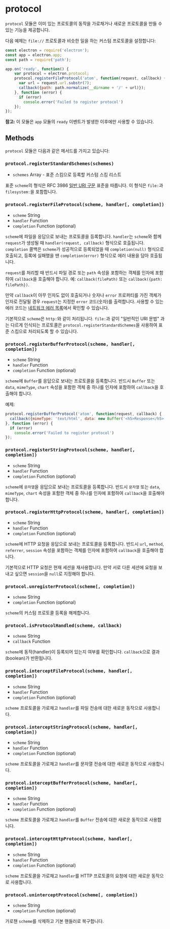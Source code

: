 ﻿# protocol

`protocol` 모듈은 이미 있는 프로토콜의 동작을 가로채거나 새로운 프로토콜을 만들 수
있는 기능을 제공합니다.

다음 예제는 `file://` 프로토콜과 비슷한 일을 하는 커스텀 프로토콜을 설정합니다:

```javascript
const electron = require('electron');
const app = electron.app;
const path = require('path');

app.on('ready', function() {
    var protocol = electron.protocol;
    protocol.registerFileProtocol('atom', function(request, callback) {
      var url = request.url.substr(7);
      callback({path: path.normalize(__dirname + '/' + url)});
    }, function (error) {
      if (error)
        console.error('Failed to register protocol')
    });
});
```

**참고:** 이 모듈은 `app` 모듈의 `ready` 이벤트가 발생한 이후에만 사용할 수 있습니다.

## Methods

`protocol` 모듈은 다음과 같은 메서드를 가지고 있습니다:

### `protocol.registerStandardSchemes(schemes)`

* `schemes` Array - 표준 스킴으로 등록할 커스텀 스킴 리스트

표준 `scheme`의 형식은 RFC 3986 [일반 URI 구문](https://tools.ietf.org/html/rfc3986#section-3)
표준을 따릅니다. 이 형식은 `file:`과 `filesystem:`을 포함합니다.

### `protocol.registerFileProtocol(scheme, handler[, completion])`

* `scheme` String
* `handler` Function
* `completion` Function (optional)

`scheme`에 파일을 응답으로 보내는 프로토콜을 등록합니다. `handler`는 `scheme`와 함께
`request`가 생성될 때 `handler(request, callback)` 형식으로 호출됩니다.
`completion` 콜백은 `scheme`가 성공적으로 등록되었을 때 `completion(null)` 형식으로
호출되고, 등록에 실패했을 땐 `completion(error)` 형식으로 에러 내용을 담아 호출됩니다.

`request`를 처리할 때 반드시 파일 경로 또는 `path` 속성을 포함하는 객체를 인자에
포함하여 `callback`을 호출해야 합니다. 예: `callback(filePath)` 또는
`callback({path: filePath})`.

만약 `callback`이 아무 인자도 없이 호출되거나 숫자나 `error` 프로퍼티를 가진 객체가
인자로 전달될 경우 `request`는 지정한 `error` 코드(숫자)를 출력합니다. 사용할 수 있는
에러 코드는 [네트워크 에러 목록](https://code.google.com/p/chromium/codesearch#chromium/src/net/base/net_error_list.h)에서
확인할 수 있습니다.

기본적으로 `scheme`은 `http:`와 같이 처리됩니다. `file:`과 같이 "일반적인 URI 문법"
과는 다르게 인식되는 프로토콜은 `protocol.registerStandardSchemes`을 사용하여 표준
스킴으로 처리되도록 할 수 있습니다.

### `protocol.registerBufferProtocol(scheme, handler[, completion])`

* `scheme` String
* `handler` Function
* `completion` Function (optional)

`scheme`에 `Buffer`를 응답으로 보내는 프로토콜을 등록합니다. 반드시 `Buffer` 또는
`data`, `mimeType`, `chart` 속성을 포함한 객체 중 하나를 인자에 포함하여
`callback`을 호출해야 합니다.

예제:

```javascript
protocol.registerBufferProtocol('atom', function(request, callback) {
  callback({mimeType: 'text/html', data: new Buffer('<h5>Response</h5>')});
}, function (error) {
  if (error)
    console.error('Failed to register protocol')
});
```

### `protocol.registerStringProtocol(scheme, handler[, completion])`

* `scheme` String
* `handler` Function
* `completion` Function (optional)

`scheme`에 `문자열`을 응답으로 보내는 프로토콜을 등록합니다. 반드시 `문자열` 또는
`data`, `mimeType`, `chart` 속성을 포함한 객체 중 하나를 인자에 포함하여
`callback`을 호출해야 합니다.

### `protocol.registerHttpProtocol(scheme, handler[, completion])`

* `scheme` String
* `handler` Function
* `completion` Function (optional)

`scheme`에 HTTP 요청을 응답으로 보내는 프로토콜을 등록합니다. 반드시 `url`,
`method`, `referrer`, `session` 속성을 포함하는 객체를 인자에 포함하여 `callback`을
호출해야 합니다.

기본적으로 HTTP 요청은 현재 세션을 재사용합니다. 만약 서로 다른 세션에 요청을 보내고
싶으면 `session`을 `null`로 지정해야 합니다.

### `protocol.unregisterProtocol(scheme[, completion])`

* `scheme` String
* `completion` Function (optional)

`scheme`의 커스텀 프로토콜 등록을 해제합니다.

### `protocol.isProtocolHandled(scheme, callback)`

* `scheme` String
* `callback` Function

`scheme`에 동작(handler)이 등록되어 있는지 여부를 확인합니다. `callback`으로
결과(boolean)가 반환됩니다.

### `protocol.interceptFileProtocol(scheme, handler[, completion])`

* `scheme` String
* `handler` Function
* `completion` Function (optional)

`scheme` 프로토콜을 가로채고 `handler`를 파일 전송에 대한 새로운 동작으로 사용합니다.

### `protocol.interceptStringProtocol(scheme, handler[, completion])`

* `scheme` String
* `handler` Function
* `completion` Function (optional)

`scheme` 프로토콜을 가로채고 `handler`를 문자열 전송에 대한 새로운 동작으로 사용합니다.

### `protocol.interceptBufferProtocol(scheme, handler[, completion])`

* `scheme` String
* `handler` Function
* `completion` Function (optional)

`scheme` 프로토콜을 가로채고 `handler`를 `Buffer` 전송에 대한 새로운 동작으로
사용합니다.

### `protocol.interceptHttpProtocol(scheme, handler[, completion])`

* `scheme` String
* `handler` Function
* `completion` Function (optional)

`scheme` 프로토콜을 가로채고 `handler`를 HTTP 프로토콜의 요청에 대한 새로운 동작으로
사용합니다.

### `protocol.uninterceptProtocol(scheme[, completion])`

* `scheme` String
* `completion` Function (optional)

가로챈 `scheme`를 삭제하고 기본 핸들러로 복구합니다.
